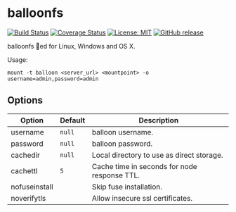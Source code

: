 # balloonfs

[![Build Status](https://travis-ci.org/gyselroth/balloon-client-fuse.svg)](https://travis-ci.org/gyselroth/balloon-client-fuse)
[![Coverage Status](https://coveralls.io/repos/github/gyselroth/balloon-client-fuse/badge.svg?branch=master)](https://coveralls.io/github/gyselroth/balloon-client-fuse?branch=master)
[![License: MIT](https://img.shields.io/badge/License-MIT-yellow.svg)](https://opensource.org/licenses/MIT)
[![GitHub release](https://img.shields.io/github/release/gyselroth/balloon-client-fuse.svg)](https://github.com/gyselroth/balloon-client-fuse/releases)

balloonfs :ship:ed for Linux, Windows and OS X.

Usage:
```
mount -t balloon <server_url> <mountpoint> -o username=admin,password=admin
```

## Options
| Option | Default | Description |
| ---------- | ------------------ | --- |
| username | `null` | balloon username. |
| password | `null` | balloon password. |
| cachedir | `null` | Local directory to use as direct storage. |
| cachettl | `5` | Cache time in seconds for node response TTL. |
| nofuseinstall | <null> | Skip fuse installation. |
| noverifytls | <null> | Allow insecure ssl certificates. |
